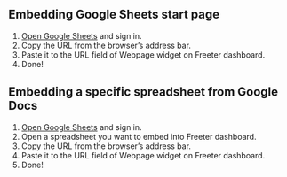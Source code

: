 ## Embedding Google Sheets start page

1. <a href="{{ curItem.homeUrl|e }}" target="_blank">Open Google Sheets</a> and sign in.
2. Copy the URL from the browser’s address bar.
3. Paste it to the URL field of Webpage widget on Freeter dashboard.
4. Done!

## Embedding a specific spreadsheet from Google Docs

1. <a href="{{ curItem.homeUrl|e }}" target="_blank">Open Google Sheets</a> and sign in.
2. Open a spreadsheet you want to embed into Freeter dashboard.
3. Copy the URL from the browser’s address bar.
4. Paste it to the URL field of Webpage widget on Freeter dashboard.
5. Done!
